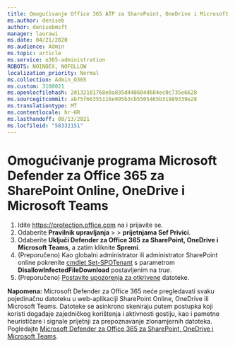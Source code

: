 ```yaml
---
title: Omogućivanje Office 365 ATP za SharePoint, OneDrive i Microsoft Teams
ms.author: deniseb
author: denisebmsft
manager: laurawi
ms.date: 04/21/2020
ms.audience: Admin
ms.topic: article
ms.service: o365-administration
ROBOTS: NOINDEX, NOFOLLOW
localization_priority: Normal
ms.collection: Admin_O365
ms.custom: 3100021
ms.openlocfilehash: 2d132101768e0a835d448604d684ec0c735e6628
ms.sourcegitcommit: ab75f66355116e995b3cb5505465b31989339e28
ms.translationtype: MT
ms.contentlocale: hr-HR
ms.lasthandoff: 08/13/2021
ms.locfileid: "58332151"
---
```

# <a name="enable-microsoft-defender-for-office-365-for-sharepoint-online-onedrive-and-microsoft-teams"></a>Omogućivanje programa Microsoft Defender za Office 365 za SharePoint Online, OneDrive i Microsoft Teams

1. Idite https://protection.office.com na i prijavite se.
2. Odaberite **Pravilnik upravljanja**  >    >  **prijetnjama Sef Privici**.
3. Odaberite **Uključi Defender za Office 365 za SharePoint, OneDrive i Microsoft Teams**, a zatim kliknite **Spremi**.
4. (Preporučeno) Kao globalni administrator ili administrator SharePoint online pokrenite [cmdlet Set-SPOTenant](https://docs.microsoft.com/powershell/module/sharepoint-online/Set-SPOTenant?view=sharepoint-ps) s parametrom **DisallowInfectedFileDownload** postavljenim na *true*.
5. (Preporučeno) [Postavite upozorenja za otkrivene](https://docs.microsoft.com/microsoft-365/security/office-365-security/turn-on-atp-for-spo-odb-and-teams#set-up-alerts-for-detected-files) datoteke.

**Napomena:** Microsoft Defender za Office 365 neće pregledavati svaku pojedinačnu datoteku u web-aplikaciji SharePoint Online, OneDrive ili Microsoft Teams. Datoteke se asinkrono skeniraju putem postupka koji koristi događaje zajedničkog korištenja i aktivnosti gostiju, kao i pametne heurističare i signale prijetnji za prepoznavanje zlonamjernih datoteka. Pogledajte [Microsoft Defender za Office 365 za SharePoint, OneDrive i Microsoft Teams](https://docs.microsoft.com/microsoft-365/security/office-365-security/atp-for-spo-odb-and-teams).
